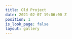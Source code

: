 ```yaml
---
title: Old Project
date: 2021-02-07 19:06:00 Z
position: 1
is_look_page: false
layout: gallery
---
```


